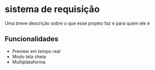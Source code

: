 # sistema de requisição

Uma breve descrição sobre o que esse projeto faz e para quem ele é 


## Funcionalidades

- Preview em tempo real
- Modo tela cheia
- Multiplataforma
